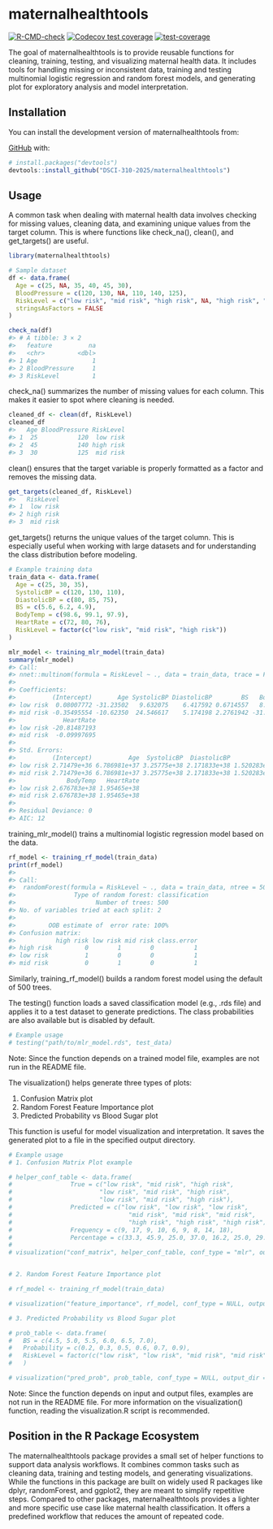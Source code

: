
<!-- README.md is generated from README.Rmd. Please edit that file -->

# maternalhealthtools

<!-- badges: start -->
[![R-CMD-check](https://github.com/DSCI-310-2025/maternalhealthtools/actions/workflows/R-CMD-check.yaml/badge.svg)](https://github.com/DSCI-310-2025/maternalhealthtools/actions/workflows/R-CMD-check.yaml)
[![Codecov test coverage](https://codecov.io/gh/DSCI-310-2025/maternalhealthtools/graph/badge.svg)](https://app.codecov.io/gh/DSCI-310-2025/maternalhealthtools)
[![test-coverage](https://github.com/DSCI-310-2025/maternalhealthtools/actions/workflows/test-coverage.yaml/badge.svg)](https://github.com/DSCI-310-2025/maternalhealthtools/actions/workflows/test-coverage.yaml)
<!-- badges: end -->

The goal of maternalhealthtools is to provide reusable functions for
cleaning, training, testing, and visualizing maternal health data. It
includes tools for handling missing or inconsistent data, training and
testing multinomial logistic regression and random forest models, and
generating plot for exploratory analysis and model interpretation.

## Installation

You can install the development version of maternalhealthtools from:

[GitHub](https://github.com/DSCI-310-2025/maternalhealthtools.git) with:

``` r
# install.packages("devtools")
devtools::install_github("DSCI-310-2025/maternalhealthtools")
```

## Usage

A common task when dealing with maternal health data involves checking
for missing values, cleaning data, and examining unique values from the
target column. This is where functions like check_na(), clean(), and
get_targets() are useful.

``` r
library(maternalhealthtools)

# Sample dataset
df <- data.frame(
  Age = c(25, NA, 35, 40, 45, 30),
  BloodPressure = c(120, 130, NA, 110, 140, 125),
  RiskLevel = c("low risk", "mid risk", "high risk", NA, "high risk", "mid risk"),
  stringsAsFactors = FALSE
)

check_na(df)
#> # A tibble: 3 × 2
#>   feature          na
#>   <chr>         <dbl>
#> 1 Age               1
#> 2 BloodPressure     1
#> 3 RiskLevel         1
```

check_na() summarizes the number of missing values for each column. This
makes it easier to spot where cleaning is needed.

``` r
cleaned_df <- clean(df, RiskLevel)
cleaned_df
#>   Age BloodPressure RiskLevel
#> 1  25           120  low risk
#> 2  45           140 high risk
#> 3  30           125  mid risk
```

clean() ensures that the target variable is properly formatted as a
factor and removes the missing data.

``` r
get_targets(cleaned_df, RiskLevel)
#>   RiskLevel
#> 1  low risk
#> 2 high risk
#> 3  mid risk
```

get_targets() returns the unique values of the target column. This is
especially useful when working with large datasets and for understanding
the class distribution before modeling.

``` r
# Example training data
train_data <- data.frame(
  Age = c(25, 30, 35),
  SystolicBP = c(120, 130, 110),
  DiastolicBP = c(80, 85, 75),
  BS = c(5.6, 6.2, 4.9),
  BodyTemp = c(98.6, 99.1, 97.9),
  HeartRate = c(72, 80, 76),
  RiskLevel = factor(c("low risk", "mid risk", "high risk"))
)

mlr_model <- training_mlr_model(train_data)
summary(mlr_model)
#> Call:
#> nnet::multinom(formula = RiskLevel ~ ., data = train_data, trace = FALSE)
#> 
#> Coefficients:
#>          (Intercept)       Age SystolicBP DiastolicBP        BS   BodyTemp
#> low risk  0.08007772 -31.23502   9.632075    6.417592 0.6714557   8.340112
#> mid risk -0.35495554 -10.62350  24.546617    5.174198 2.2761942 -31.170615
#>             HeartRate
#> low risk -20.81487193
#> mid risk  -0.09997695
#> 
#> Std. Errors:
#>          (Intercept)          Age  SystolicBP  DiastolicBP           BS
#> low risk 2.71479e+36 6.786981e+37 3.25775e+38 2.171833e+38 1.520283e+37
#> mid risk 2.71479e+36 6.786981e+37 3.25775e+38 2.171833e+38 1.520283e+37
#>              BodyTemp   HeartRate
#> low risk 2.676783e+38 1.95465e+38
#> mid risk 2.676783e+38 1.95465e+38
#> 
#> Residual Deviance: 0 
#> AIC: 12
```

training_mlr_model() trains a multinomial logistic regression model
based on the data.

``` r
rf_model <- training_rf_model(train_data)
print(rf_model)
#> 
#> Call:
#>  randomForest(formula = RiskLevel ~ ., data = train_data, ntree = 500,      importance = TRUE) 
#>                Type of random forest: classification
#>                      Number of trees: 500
#> No. of variables tried at each split: 2
#> 
#>         OOB estimate of  error rate: 100%
#> Confusion matrix:
#>           high risk low risk mid risk class.error
#> high risk         0        1        0           1
#> low risk          1        0        0           1
#> mid risk          0        1        0           1
```

Similarly, training_rf_model() builds a random forest model using the
default of 500 trees.

The testing() function loads a saved classification model (e.g., .rds
file) and applies it to a test dataset to generate predictions. The
class probabilities are also available but is disabled by default.

``` r
# Example usage
# testing("path/to/mlr_model.rds", test_data)
```

Note: Since the function depends on a trained model file, examples are
not run in the README file.

The visualization() helps generate three types of plots:

1.  Confusion Matrix plot
2.  Random Forest Feature Importance plot
3.  Predicted Probability vs Blood Sugar plot

This function is useful for model visualization and interpretation. It
saves the generated plot to a file in the specified output directory.

``` r
# Example usage
# 1. Confusion Matrix Plot example

# helper_conf_table <- data.frame(
#                True = c("low risk", "mid risk", "high risk",
#                        "low risk", "mid risk", "high risk",
#                        "low risk", "mid risk", "high risk"),
#                Predicted = c("low risk", "low risk", "low risk",
#                                "mid risk", "mid risk", "mid risk",
#                                "high risk", "high risk", "high risk"),
#                Frequency = c(9, 17, 9, 10, 6, 9, 8, 14, 18),
#                Percentage = c(33.3, 45.9, 25.0, 37.0, 16.2, 25.0, 29.6, 37.8, 50.0))
#                
# visualization("conf_matrix", helper_conf_table, conf_type = "mlr", output_dir = "outputs")


# 2. Random Forest Feature Importance plot

# rf_model <- training_rf_model(train_data)

# visualization("feature_importance", rf_model, conf_type = NULL, output_dir = "outputs")

# 3. Predicted Probability vs Blood Sugar plot

# prob_table <- data.frame(
#   BS = c(4.5, 5.0, 5.5, 6.0, 6.5, 7.0),
#   Probability = c(0.2, 0.3, 0.5, 0.6, 0.7, 0.9),
#   RiskLevel = factor(c("low risk", "low risk", "mid risk", "mid risk", "high risk", "high risk"))
#   )

# visualization("pred_prob", prob_table, conf_type = NULL, output_dir = "outputs")
```

Note: Since the function depends on input and output files, examples are
not run in the README file. For more information on the visualization()
function, reading the visualization.R script is recommended.

## Position in the R Package Ecosystem

The maternalhealthtools package provides a small set of helper functions
to support data analysis workflows. It combines common tasks such as
cleaning data, training and testing models, and generating
visualizations. While the functions in this package are built on widely
used R packages like dplyr, randomForest, and ggplot2, they are meant to
simplify repetitive steps. Compared to other packages,
maternalhealthtools provides a lighter and more specific use case like
maternal health classification. It offers a predefined workflow that
reduces the amount of repeated code.
